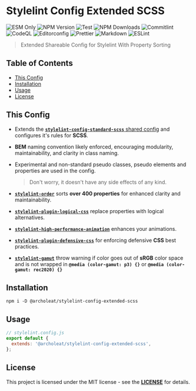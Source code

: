 # Stylelint Config Extended SCSS

![ESM Only](https://img.shields.io/badge/ESM-only-gray?labelColor=fe0)
![NPM Version](https://img.shields.io/npm/v/%40archoleat%2Fstylelint-config-extended-scss)
![Test](https://img.shields.io/github/actions/workflow/status/Archoleat/stylelint-config-extended-scss/mocha.yml?label=Test)
![NPM Downloads](https://img.shields.io/npm/dm/%40archoleat%2Fstylelint-config-extended-scss)
![Commitlint](https://img.shields.io/github/actions/workflow/status/Archoleat/core/commitlint.yml?label=Commitlint)
![CodeQL](https://img.shields.io/github/actions/workflow/status/Archoleat/stylelint-config-extended-scss/codeql.yml?label=CodeQL)
![Editorconfig](https://img.shields.io/github/actions/workflow/status/Archoleat/stylelint-config-extended-scss/editorconfig.yml?label=Editorconfig)
![Prettier](https://img.shields.io/github/actions/workflow/status/Archoleat/stylelint-config-extended-scss/prettier.yml?label=Prettier)
![Markdown](https://img.shields.io/github/actions/workflow/status/Archoleat/stylelint-config-extended-scss/markdown.yml?label=Markdown)
![ESLint](https://img.shields.io/github/actions/workflow/status/Archoleat/stylelint-config-extended-scss/eslint.yml?label=ESLint)

> Extended Shareable Config for Stylelint With Property Sorting

## Table of Contents

-   [This Config](#this-config)
-   [Installation](#installation)
-   [Usage](#usage)
-   [License](#license)

## This Config

-   Extends the [**`stylelint-config-standard-scss`** shared config](https://github.com/stylelint-scss/stylelint-config-standard-scss)
    and configures it's rules for **SCSS**.

-   **BEM** naming convention likely enforced, encouraging modularity,
    maintainability, and clarity in class naming.

-   Experimental and non-standard pseudo classes, pseudo elements and properties
    are used in the config.

    > Don't worry, it doesn't have any side effects of any kind.

-   [**`stylelint-order`**](https://github.com/hudochenkov/stylelint-order)
    sorts **over 400 properties** for enhanced clarity and maintainability.

-   [**`stylelint-plugin-logical-css`**](https://github.com/yuschick/stylelint-plugin-logical-css)
    replace properties with logical alternatives.

-   [**`stylelint-high-performance-animation`**](https://github.com/kristerkari/stylelint-high-performance-animation)
    enhances your animations.

-   [**`stylelint-plugin-defensive-css`**](https://github.com/yuschick/stylelint-plugin-defensive-css)
    for enforcing defensive **CSS** best practices.

-   [**`stylelint-gamut`**](https://github.com/fpetrakov/stylelint-gamut)
    throw warning if color goes out of **sRGB**
    color space and is not wrapped in **`@media (color-gamut: p3) {}`**
    or **`@media (color-gamut: rec2020) {}`**

## Installation

```shell
npm i -D @archoleat/stylelint-config-extended-scss
```

## Usage

```js
// stylelint.config.js
export default {
  extends: '@archoleat/stylelint-config-extended-scss',
};
```

## License

This project is licensed under the MIT license - see the
[**LICENSE**](LICENSE) for details.
